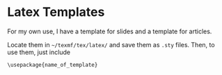 # Latex Templates

For my own use, I have a template for slides and a template for articles.

Locate them in `~/texmf/tex/latex/` and save them as `.sty` files. Then, to use them, just include

```{latex}
\usepackage{name_of_template}
```
